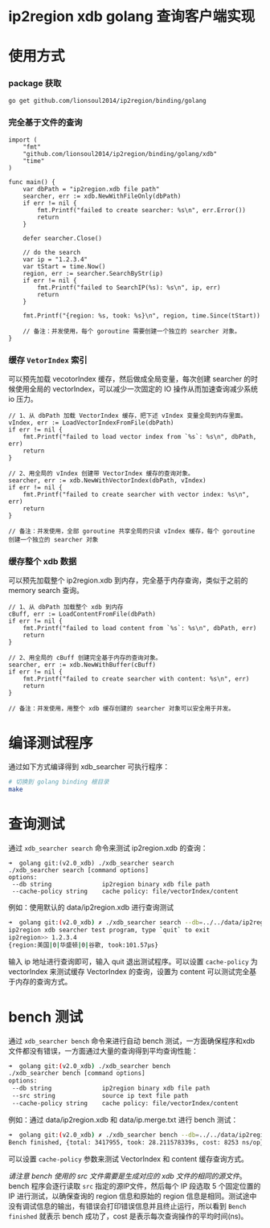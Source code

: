 # ip2region xdb golang 查询客户端实现

# 使用方式

### package 获取
```bash
go get github.com/lionsoul2014/ip2region/binding/golang
```

### 完全基于文件的查询

```golang
import (
	"fmt"
	"github.com/lionsoul2014/ip2region/binding/golang/xdb"
    "time"
)

func main() {
    var dbPath = "ip2region.xdb file path"
    searcher, err := xdb.NewWithFileOnly(dbPath)
    if err != nil {
        fmt.Printf("failed to create searcher: %s\n", err.Error())
        return
    }

    defer searcher.Close()

    // do the search
    var ip = "1.2.3.4"
    var tStart = time.Now()
    region, err := searcher.SearchByStr(ip)
    if err != nil {
        fmt.Printf("failed to SearchIP(%s): %s\n", ip, err)
        return
    }

    fmt.Printf("{region: %s, took: %s}\n", region, time.Since(tStart))

    // 备注：并发使用，每个 goroutine 需要创建一个独立的 searcher 对象。
}
```

### 缓存 `VetorIndex` 索引

可以预先加载 vecotorIndex 缓存，然后做成全局变量，每次创建 searcher 的时候使用全局的 vectorIndex，可以减少一次固定的 IO 操作从而加速查询减少系统 io 压力。
```golang
// 1、从 dbPath 加载 VectorIndex 缓存，把下述 vIndex 变量全局到内存里面。
vIndex, err := LoadVectorIndexFromFile(dbPath)
if err != nil {
    fmt.Printf("failed to load vector index from `%s`: %s\n", dbPath, err)
    return
}

// 2、用全局的 vIndex 创建带 VectorIndex 缓存的查询对象。
searcher, err := xdb.NewWithVectorIndex(dbPath, vIndex)
if err != nil {
    fmt.Printf("failed to create searcher with vector index: %s\n", err)
    return
}

// 备注：并发使用，全部 goroutine 共享全局的只读 vIndex 缓存，每个 goroutine 创建一个独立的 searcher 对象
```

### 缓存整个 xdb 数据

可以预先加载整个 ip2region.xdb 到内存，完全基于内存查询，类似于之前的 memory search 查询。
```golang
// 1、从 dbPath 加载整个 xdb 到内存
cBuff, err := LoadContentFromFile(dbPath)
if err != nil {
    fmt.Printf("failed to load content from `%s`: %s\n", dbPath, err)
    return
}

// 2、用全局的 cBuff 创建完全基于内存的查询对象。
searcher, err := xdb.NewWithBuffer(cBuff)
if err != nil {
    fmt.Printf("failed to create searcher with content: %s\n", err)
    return
}

// 备注：并发使用，用整个 xdb 缓存创建的 searcher 对象可以安全用于并发。
```



# 编译测试程序

通过如下方式编译得到 xdb_searcher 可执行程序：
```bash
# 切换到 golang binding 根目录
make
```


# 查询测试

通过 `xdb_searcher search` 命令来测试 ip2region.xdb 的查询：
```
➜  golang git:(v2.0_xdb) ./xdb_searcher search
./xdb_searcher search [command options]
options:
 --db string              ip2region binary xdb file path
 --cache-policy string    cache policy: file/vectorIndex/content
```

例如：使用默认的 data/ip2region.xdb 进行查询测试
```bash
➜  golang git:(v2.0_xdb) ✗ ./xdb_searcher search --db=../../data/ip2region.xdb
ip2region xdb searcher test program, type `quit` to exit
ip2region>> 1.2.3.4
{region:美国|0|华盛顿|0|谷歌, took:101.57µs}
```

输入 ip 地址进行查询即可，输入 quit 退出测试程序。可以设置 `cache-policy` 为 vectorIndex 来测试缓存 VectorIndex 的查询，设置为 content 可以测试完全基于内存的查询方式。


# bench 测试

通过 `xdb_searcher bench` 命令来进行自动 bench 测试，一方面确保程序和xdb文件都没有错误，一方面通过大量的查询得到平均查询性能：
```bash
➜  golang git:(v2.0_xdb) ./xdb_searcher bench
./xdb_searcher bench [command options]
options:
 --db string              ip2region binary xdb file path
 --src string             source ip text file path
 --cache-policy string    cache policy: file/vectorIndex/content
```

例如：通过 data/ip2region.xdb 和 data/ip.merge.txt 进行 bench 测试：
```bash
➜  golang git:(v2.0_xdb) ✗ ./xdb_searcher bench --db=../../data/ip2region.xdb --src=../../data/ip.merge.txt
Bench finished, {total: 3417955, took: 28.211578339s, cost: 8253 ns/op}
```

可以设置 `cache-policy` 参数来测试 VectorIndex 和 content 缓存查询方式。

*请注意 bench 使用的 src 文件需要是生成对应的 xdb 文件的相同的源文件*。bench 程序会逐行读取 `src` 指定的源IP文件，然后每个 IP 段选取 5 个固定位置的 IP 进行测试，以确保查询的 region 信息和原始的 region 信息是相同。测试途中没有调试信息的输出，有错误会打印错误信息并且终止运行，所以看到 `Bench finished` 就表示 bench 成功了，cost 是表示每次查询操作的平均时间(ns)。
